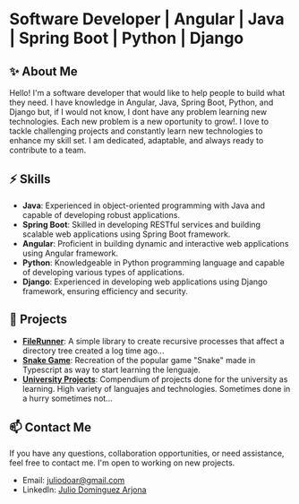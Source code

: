 <!--
**JulioDoAr/JulioDoAr** is a ✨ _special_ ✨ repository because its `README.md` (this file) appears on your GitHub profile.

Here are some ideas to get you started:

- 🔭 I’m currently working on ...
- 🌱 I’m currently learning ...
- 👯 I’m looking to collaborate on ...
- 🤔 I’m looking for help with ...
- 💬 Ask me about ...
- 📫 How to reach me: ...
- 😄 Pronouns: ...
- ⚡ Fun fact: ...
-->
# Software Developer | Angular | Java | Spring Boot | Python | Django

## ✨ About Me

Hello! I'm a software developer that would like to help people to build what they need. I have knowledge in Angular, Java, Spring Boot, Python, and Django but, if I would not know, I dont have any problem learning new technologies. Each new problem is a new oportunity to grow!. I love to tackle challenging projects and constantly learn new technologies to enhance my skill set. I am dedicated, adaptable, and always ready to contribute to a team.

## ⚡ Skills

- **Java**: Experienced in object-oriented programming with Java and capable of developing robust applications.
- **Spring Boot**: Skilled in developing RESTful services and building scalable web applications using Spring Boot framework.
- **Angular**: Proficient in building dynamic and interactive web applications using Angular framework.
- **Python**: Knowledgeable in Python programming language and capable of developing various types of applications.
- **Django**: Experienced in developing web applications using Django framework, ensuring efficiency and security.

## 💪 Projects

- **[FileRunner](https://github.com/JulioDoAr/FileRunner)**: A simple library to create recursive processes that affect a directory tree created a log time ago...
- **[Snake Game](https://github.com/JulioDoAr/snake-game)**: Recreation of the popular game "Snake" made in Typescript as way to start learning the lenguaje.
- **[University Projects](https://github.com/JulioDoAr/university-projects)**: Compendium of projects done for the university as learning. High variety of languajes and technologies. Sometimes done in a hurry sometimes not...

## 📫 Contact Me

If you have any questions, collaboration opportunities, or need assistance, feel free to contact me. I'm open to working on new projects.

- Email: [juliodoar@gmail.com](mailto:juliodoar@gmail.com)
- LinkedIn: [Julio Domínguez Arjona](www.linkedin.com/in/julio-domínguez-arjona)

